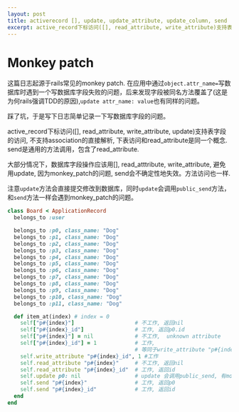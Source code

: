 ```yaml
---
layout: post
title: activerecord [], update, update_attribute, update_column, send
excerpt: active_record下标访问([], read_attribute, write_attribute)支持表字段的访问, 不支持association的直接解析, 下表访问和read_attribute是同一个概念. send是通用的方法调用，包含了read_attribute.大部分情况下，数据库字段操作应该用read_atttribute, write_attribute, 因为monkey_patch的问题, update, send会不确定性地失效。方法访问也一样.
---
```

# Monkey patch

这篇日志起源于rails常见的monkey patch. 在应用中通过`object.attr_name=`写数据库时遇到一个写数据库字段失败的问题，后来发现字段被同名方法覆盖了(这是为何rails强调TDD的原因),`update attr_name: value`也有同样的问题。

踩了坑，于是写下日志简单记录一下写数据库字段的问题。

active_record下标访问([], read_attribute, write_attribute, update)支持表字段的访问, 不支持association的直接解析, 下表访问和read_attribute是同一个概念. send是通用的方法调用，包含了read_attribute.

大部分情况下，数据库字段操作应该用[], read_atttribute, write_attribute, 避免用update, 因为monkey_patch的问题, send会不确定性地失效。方法访问也一样.

注意`update`方法会直接提交修改到数据库，同时`update`会调用`public_send`方法，和`send`方法一样会遇到monkey_patch的问题。

~~~ruby
class Board < ApplicationRecord
  belongs_to :user

  belongs_to :p0, class_name: "Dog"
  belongs_to :p1, class_name: "Dog"
  belongs_to :p2, class_name: "Dog"
  belongs_to :p3, class_name: "Dog"
  belongs_to :p4, class_name: "Dog"
  belongs_to :p5, class_name: "Dog"
  belongs_to :p6, class_name: "Dog"
  belongs_to :p7, class_name: "Dog"
  belongs_to :p8, class_name: "Dog"
  belongs_to :p9, class_name: "Dog"
  belongs_to :p10, class_name: "Dog"
  belongs_to :p11, class_name: "Dog"

  def item_at(index) # index = 0
    self["p#{index}"]                   # 不工作, 返回nil
    self["p#{index}_id"]                # 工作, 返回p0.id
    self["p#{index}"] = nil             # 不工作,  unknown attribute
    self["p#{index}_id"] = 1            # 工作, 
                                        # 等同于write_attribute "p#{index}_id", 1
    self.write_attribute "p#{index}_id", 1 #工作
    self.read_attribute "p#{index}"     # 不工作, 返回nil
    self.read_attribute "p#{index}_id"  # 工作, 返回id
    self.update p0: nil                 # update 会调用public_send, 有monkeypatch的问题
    self.send "p#{index}"               # 工作, 返回p0
    self.send "p#{index}_id"            # 工作, 返回id
  end
end
~~~